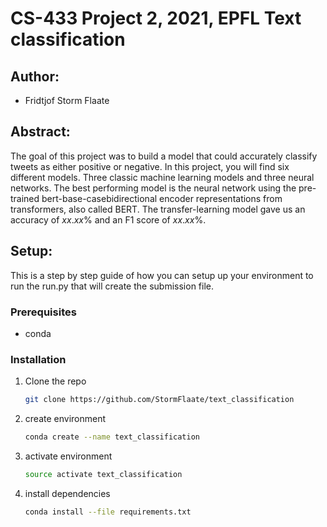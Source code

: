 # CS-433 Project 2, 2021, EPFL Text classification
## Author: 
- Fridtjof Storm Flaate

## Abstract:
The goal of this project was to build a model that could accurately classify tweets as either positive or negative. In this project, you will find six different models. Three classic machine learning models and three neural networks. The best performing model is the neural network using the pre-trained bert-base-casebidirectional encoder representations from transformers, also called BERT. The transfer-learning model gave us an accuracy of $xx.xx\%$ and an F1 score of $xx.xx\%$.


## Setup:
This is a step by step guide of how you can setup up your environment to run the run.py that will create the submission file.

### Prerequisites

* conda


### Installation
1. Clone the repo
   ```sh
   git clone https://github.com/StormFlaate/text_classification
   ```
2. create environment
   ```sh
   conda create --name text_classification
   ```
3. activate environment
   ```sh
   source activate text_classification
   ```
4. install dependencies
   ```sh
   conda install --file requirements.txt
   ```

